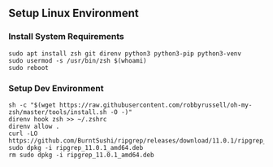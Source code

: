 ## Setup Linux Environment

### Install System Requirements
```
sudo apt install zsh git direnv python3 python3-pip python3-venv
sudo usermod -s /usr/bin/zsh $(whoami)
sudo reboot
```

### Setup Dev Environment
```
sh -c "$(wget https://raw.githubusercontent.com/robbyrussell/oh-my-zsh/master/tools/install.sh -O -)"
direnv hook zsh >> ~/.zshrc
direnv allow .
curl -LO https://github.com/BurntSushi/ripgrep/releases/download/11.0.1/ripgrep_11.0.1_amd64.deb
sudo dpkg -i ripgrep_11.0.1_amd64.deb
rm sudo dpkg -i ripgrep_11.0.1_amd64.deb
```
